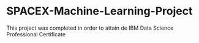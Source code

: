 # SPACEX-Machine-Learning-Project

This project was completed in order to attain de IBM Data Science Professional Certificate
